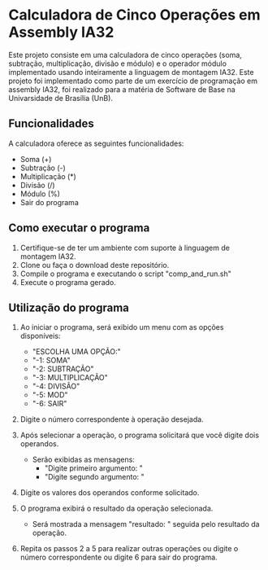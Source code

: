 # Calculadora de Cinco Operações em Assembly IA32

Este projeto consiste em uma calculadora de cinco operações (soma, subtração, multiplicação, divisão e módulo) e o operador módulo implementado usando inteiramente a linguagem de montagem IA32. Este projeto foi implementado como parte de um exercício de programação em assembly IA32, foi realizado para a matéria de Software de Base na Univarsidade de Brasília (UnB).

## Funcionalidades

A calculadora oferece as seguintes funcionalidades:

- Soma (+)
- Subtração (-)
- Multiplicação (*)
- Divisão (/)
- Módulo (%)
- Sair do programa

## Como executar o programa

1. Certifique-se de ter um ambiente com suporte à linguagem de montagem IA32.
2. Clone ou faça o download deste repositório.
3. Compile o programa e executando o script "comp_and_run.sh"
4. Execute o programa gerado.

## Utilização do programa


1. Ao iniciar o programa, será exibido um menu com as opções disponíveis:
   - "ESCOLHA UMA OPÇÃO:"
   - "-1: SOMA"
   - "-2: SUBTRAÇÃO"
   - "-3: MULTIPLICAÇÃO"
   - "-4: DIVISÃO"
   - "-5: MOD"
   - "-6: SAIR"

2. Digite o número correspondente à operação desejada.

3. Após selecionar a operação, o programa solicitará que você digite dois operandos.
   - Serão exibidas as mensagens:
     - "Digite primeiro argumento: "
     - "Digite segundo argumento: "

4. Digite os valores dos operandos conforme solicitado.

5. O programa exibirá o resultado da operação selecionada.
   - Será mostrada a mensagem "resultado: " seguida pelo resultado da operação.

6. Repita os passos 2 a 5 para realizar outras operações ou digite o número correspondente ou digite 6 para sair do programa.
